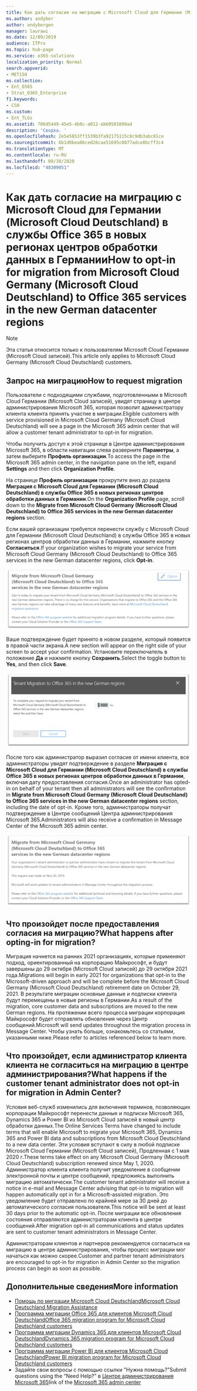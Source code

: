 ```yaml
---
title: Как дать согласие на миграцию с Microsoft Cloud для Германии (Microsoft Cloud Deutschland) в службы Office 365 в новых регионах центров обработки данных в Германии
ms.author: andyber
author: andybergen
manager: laurawi
ms.date: 12/09/2019
audience: ITPro
ms.topic: hub-page
ms.service: o365-solutions
localization_priority: Normal
search.appverid:
- MET150
ms.collection:
- Ent_O365
- Strat_O365_Enterprise
f1.keywords:
- CSH
ms.custom:
- Ent_TLGs
ms.assetid: 706d5449-45e5-4b0c-a012-ab60501899ad
description: 'Сводка. '
ms.openlocfilehash: 2e5e5053ff1539b3fa92175115c8c9db3abc81ce
ms.sourcegitcommit: 6b1d0bea86ced26cae51695c0077adce8bcff3c4
ms.translationtype: MT
ms.contentlocale: ru-RU
ms.lasthandoff: 09/30/2020
ms.locfileid: "48309051"
---
```

# <a name="how-to-opt-in-for-migration-from-microsoft-cloud-germany-microsoft-cloud-deutschland-to-office-365-services-in-the-new-german-datacenter-regions"></a><span data-ttu-id="0e14a-103">Как дать согласие на миграцию с Microsoft Cloud для Германии (Microsoft Cloud Deutschland) в службы Office 365 в новых регионах центров обработки данных в Германии</span><span class="sxs-lookup"><span data-stu-id="0e14a-103">How to opt-in for migration from Microsoft Cloud Germany (Microsoft Cloud Deutschland) to Office 365 services in the new German datacenter regions</span></span>

>[!Note]
><span data-ttu-id="0e14a-104">Эта статья относится только к пользователям Microsoft Cloud Германии (Microsoft Cloud записей).</span><span class="sxs-lookup"><span data-stu-id="0e14a-104">This article only applies to Microsoft Cloud Germany (Microsoft Cloud Deutschland) customers.</span></span>
>

## <a name="how-to-request-migration"></a><span data-ttu-id="0e14a-105">Запрос на миграцию</span><span class="sxs-lookup"><span data-stu-id="0e14a-105">How to request migration</span></span>

<span data-ttu-id="0e14a-106">Пользователи с подходящими службами, подготовленными в Microsoft Cloud Германии (Microsoft Cloud записей), увидят страницу в центре администрирования Microsoft 365, которая позволит администратору клиента клиента принять участие в миграции.</span><span class="sxs-lookup"><span data-stu-id="0e14a-106">Eligible customers with service provisioned in Microsoft Cloud Germany (Microsoft Cloud Deutschland) will see a page in the Microsoft 365 admin center that will allow a customer tenant administrator to opt-in for migration.</span></span>

<span data-ttu-id="0e14a-107">Чтобы получить доступ к этой странице в Центре администрирования Microsoft 365, в области навигации слева разверните **Параметры**, а затем выберите **Профиль организации**.</span><span class="sxs-lookup"><span data-stu-id="0e14a-107">To access the page in the Microsoft 365 admin center, in the navigation pane on the left, expand **Settings** and then click **Organization Profile**.</span></span>

<span data-ttu-id="0e14a-108">На странице **Профиль организации** прокрутите вниз до раздела **Миграция с Microsoft Cloud для Германии (Microsoft Cloud Deutschland) в службы Office 365 в новых регионах центров обработки данных в Германии**.</span><span class="sxs-lookup"><span data-stu-id="0e14a-108">On the **Organization Profile** page, scroll down to the **Migrate from Microsoft Cloud Germany (Microsoft Cloud Deutschland) to Office 365 services in the new German datacenter regions** section.</span></span>

<span data-ttu-id="0e14a-109">Если вашей организации требуется перенести службу с Microsoft Cloud для Германии (Microsoft Cloud Deutschland) в службы Office 365 в новых регионах центров обработки данных в Германии, нажмите кнопку **Согласиться**.</span><span class="sxs-lookup"><span data-stu-id="0e14a-109">If your organization wishes to migrate your service from Microsoft Cloud Germany (Microsoft Cloud Deutschland) to Office 365 services in the new German datacenter regions, click **Opt-in**.</span></span>
 
![Предоставление согласия](../media/ms-cloud-germany-migration-opt-in/tenant-migration.png)

<span data-ttu-id="0e14a-111">Ваше подтверждение будет принято в новом разделе, который появится в правой части экрана.</span><span class="sxs-lookup"><span data-stu-id="0e14a-111">A new section will appear on the right side of your screen to accept your confirmation.</span></span> <span data-ttu-id="0e14a-112">Установите переключатель в положение **Да** и нажмите кнопку **Сохранить**.</span><span class="sxs-lookup"><span data-stu-id="0e14a-112">Select the toggle button to **Yes**, and then click **Save**.</span></span>
 
![Принятие согласия](../media/ms-cloud-germany-migration-opt-in/tenant-migration-new-regions.png)

<span data-ttu-id="0e14a-114">После того как администратор выразил согласие от имени клиента, все администраторы увидят подтверждение в разделе **Миграция с Microsoft Cloud для Германии (Microsoft Cloud Deutschland) в службы Office 365 в новых регионах центров обработки данных в Германии**, включая дату предоставления согласия.</span><span class="sxs-lookup"><span data-stu-id="0e14a-114">Once an administrator has opted-in on behalf of your tenant then all administrators will see the confirmation in **Migrate from Microsoft Cloud Germany (Microsoft Cloud Deutschland) to Office 365 services in the new German datacenter regions** section, including the date of opt-in.</span></span> <span data-ttu-id="0e14a-115">Кроме того, администраторы получат подтверждение в Центре сообщений Центра администрирования Microsoft 365.</span><span class="sxs-lookup"><span data-stu-id="0e14a-115">Administrators will also receive a confirmation in Message Center of the Microsoft 365 admin center.</span></span> 
 
![Подтверждение согласия](../media/ms-cloud-germany-migration-opt-in/tenant-migration2.png)

## <a name="what-happens-after-opting-in-for-migration"></a><span data-ttu-id="0e14a-117">Что произойдет после предоставления согласия на миграцию?</span><span class="sxs-lookup"><span data-stu-id="0e14a-117">What happens after opting-in for migration?</span></span>

<span data-ttu-id="0e14a-118">Миграция начнется на ранних 2021 организациях, которые применяют подход, ориентированный на корпорацию Майкрософт, и будут завершены до 29 октября (Microsoft Cloud записей) до 29 октября 2021 года.</span><span class="sxs-lookup"><span data-stu-id="0e14a-118">Migrations will begin in early 2021 for organizations that opt-in to the Microsoft-driven approach and will be complete before the Microsoft Cloud Germany (Microsoft Cloud Deutschland) retirement date on October 29, 2021.</span></span>  <span data-ttu-id="0e14a-119">В результате миграции основные данные и подписки клиента будут перемещены в новые регионы в Германии.</span><span class="sxs-lookup"><span data-stu-id="0e14a-119">As a result of the migration, core customer data and subscriptions are moved to the new German regions.</span></span>  <span data-ttu-id="0e14a-120">На протяжении всего процесса миграции корпорация Майкрософт будет отправлять обновления через Центр сообщений.</span><span class="sxs-lookup"><span data-stu-id="0e14a-120">Microsoft will send updates throughout the migration process in Message Center.</span></span>  <span data-ttu-id="0e14a-121">Чтобы узнать больше, ознакомьтесь со статьями, указанными ниже.</span><span class="sxs-lookup"><span data-stu-id="0e14a-121">Please refer to articles referenced below to learn more.</span></span>

## <a name="what-happens-if-the-customer-tenant-administrator-does-not-opt-in-for-migration-in-admin-center"></a><span data-ttu-id="0e14a-122">Что произойдет, если администратор клиента клиента не согласиться на миграцию в центре администрирования?</span><span class="sxs-lookup"><span data-stu-id="0e14a-122">What happens if the customer tenant administrator does not opt-in for migration in Admin Center?</span></span>

<span data-ttu-id="0e14a-123">Условия веб-служб изменились для включения терминов, позволяющих корпорации Майкрософт перенести данные и подписки Microsoft 365, Dynamics 365 и Power BI из Microsoft Cloud записей в новый центр обработки данных.</span><span class="sxs-lookup"><span data-stu-id="0e14a-123">The Online Services Terms have changed to include terms that will enable Microsoft to migrate your Microsoft 365, Dynamics 365 and Power BI data and subscriptions from Microsoft Cloud Deutschland to a new data center.</span></span> <span data-ttu-id="0e14a-124">Эти условия вступают в силу в любой подписке Microsoft Cloud Германии (Microsoft Cloud записей), Продленная с 1 мая 2020 г.</span><span class="sxs-lookup"><span data-stu-id="0e14a-124">These terms take effect on any Microsoft Cloud Germany (Microsoft Cloud Deutschland) subscription renewed since May 1, 2020.</span></span>  <span data-ttu-id="0e14a-125">Администратор клиента клиента получит уведомление в сообщении электронной почты и центре сообщений, предложиясь выполнить миграцию автоматически.</span><span class="sxs-lookup"><span data-stu-id="0e14a-125">The customer tenant administrator will receive a notice in e-mail and Message Center advising that opt-in to migration will happen automatically opt in for a Microsoft-assisted migration.</span></span> <span data-ttu-id="0e14a-126">Это уведомление будет отправлено по крайней мере за 30 дней до автоматического согласия пользователя.</span><span class="sxs-lookup"><span data-stu-id="0e14a-126">This notice will be sent at least 30 days prior to the automatic opt-in.</span></span>  <span data-ttu-id="0e14a-127">После миграции все обновления состояния отправляются администраторам клиента в центре сообщений.</span><span class="sxs-lookup"><span data-stu-id="0e14a-127">After migration opt-in all communications and status updates are sent to customer tenant administrators in Message Center.</span></span>

<span data-ttu-id="0e14a-128">Администраторам клиентов и партнеров рекомендуется согласиться на миграцию в центре администрирования, чтобы процесс миграции мог начаться как можно скорее.</span><span class="sxs-lookup"><span data-stu-id="0e14a-128">Customer and partner tenant administrators are encouraged to opt-in for migration in Admin Center so the migration process can begin as soon as possible.</span></span>

## <a name="more-information"></a><span data-ttu-id="0e14a-129">Дополнительные сведения</span><span class="sxs-lookup"><span data-stu-id="0e14a-129">More information</span></span>

- [<span data-ttu-id="0e14a-130">Помощь по миграции Microsoft Cloud Deutschland</span><span class="sxs-lookup"><span data-stu-id="0e14a-130">Microsoft Cloud Deutschland Migration Assistance</span></span>](https://aka.ms/germanymigrateassist)
- [<span data-ttu-id="0e14a-131">Программа миграции Office 365 для клиентов Microsoft Cloud Deutschland</span><span class="sxs-lookup"><span data-stu-id="0e14a-131">Office 365 migration program for Microsoft Cloud Deutschland customers</span></span>](https://aka.ms/office365germanymove)
- [<span data-ttu-id="0e14a-132">Программа миграции Dynamics 365 для клиентов Microsoft Cloud Deutschland</span><span class="sxs-lookup"><span data-stu-id="0e14a-132">Dynamics 365 migration program for Microsoft Cloud Deutschland customers</span></span>](https://aka.ms/d365ceoptin)
- [<span data-ttu-id="0e14a-133">Программа миграции Power BI для клиентов Microsoft Cloud Deutschland</span><span class="sxs-lookup"><span data-stu-id="0e14a-133">Power BI migration program for Microsoft Cloud Deutschland customers</span></span>](https://aka.ms/pbioptin)
- <span data-ttu-id="0e14a-134">Задайте свои вопросы с помощью ссылки "Нужна помощь?"</span><span class="sxs-lookup"><span data-stu-id="0e14a-134">Submit questions using the “Need Help?”</span></span> <span data-ttu-id="0e14a-135">в [Центре администрирования Microsoft 365](https://portal.office.de/)</span><span class="sxs-lookup"><span data-stu-id="0e14a-135">link of the [Microsoft 365 admin center](https://portal.office.de/)</span></span>
